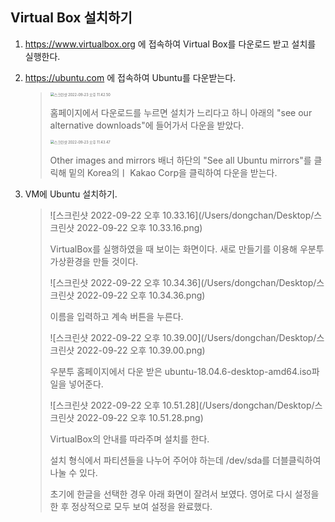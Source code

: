 ## Virtual Box 설치하기

1. https://www.virtualbox.org 에 접속하여 Virtual Box를 다운로드 받고 설치를 실행한다.

2. https://ubuntu.com 에 접속하여 Ubuntu를 다운받는다.

   > <img src="/Users/dongchan/Desktop/스크린샷 2022-09-23 오후 11.42.50.png" alt="스크린샷 2022-09-23 오후 11.42.50" style="zoom:40%;" />
   >
   > 홈페이지에서 다운로드를 누르면 설치가 느리다고 하니 아래의 "see our alternative downloads"에 들어가서 다운을 받았다.
   >
   > <img src="/Users/dongchan/Desktop/스크린샷 2022-09-23 오후 11.43.47.png" alt="스크린샷 2022-09-23 오후 11.43.47" style="zoom:40%;" />
   >
   > Other images and mirrors 배너 하단의 "See all Ubuntu mirrors"를 클릭해 밑의 Korea의ㅣ Kakao Corp을 클릭하여 다운을 받는다.

3. VM에 Ubuntu 설치하기.

   > ![스크린샷 2022-09-22 오후 10.33.16](/Users/dongchan/Desktop/스크린샷 2022-09-22 오후 10.33.16.png)
   >
   > VirtualBox를 실행하였을 때 보이는 화면이다. 새로 만들기를 이용해 우분투 가상환경을 만들 것이다.
   >
   > ![스크린샷 2022-09-22 오후 10.34.36](/Users/dongchan/Desktop/스크린샷 2022-09-22 오후 10.34.36.png)
   >
   > 이름을 입력하고 계속 버튼을 누른다.
   >
   > ![스크린샷 2022-09-22 오후 10.39.00](/Users/dongchan/Desktop/스크린샷 2022-09-22 오후 10.39.00.png)
   >
   > 우분투 홈페이지에서 다운 받은 ubuntu-18.04.6-desktop-amd64.iso파일을 넣어준다.
   >
   > ![스크린샷 2022-09-22 오후 10.51.28](/Users/dongchan/Desktop/스크린샷 2022-09-22 오후 10.51.28.png)
   >
   > VirtualBox의 안내를 따라주며 설치를 한다.
   >
   > 설치 형식에서 파티션들을 나누어 주어야 하는데 /dev/sda를 더블클릭하여 나눌 수 있다.
   >
   > 초기에 한글을 선택한 경우 아래 화면이 잘려서 보였다. 영어로 다시 설정을 한 후 정상적으로 모두 보여 설정을 완료했다.
   >
   > 